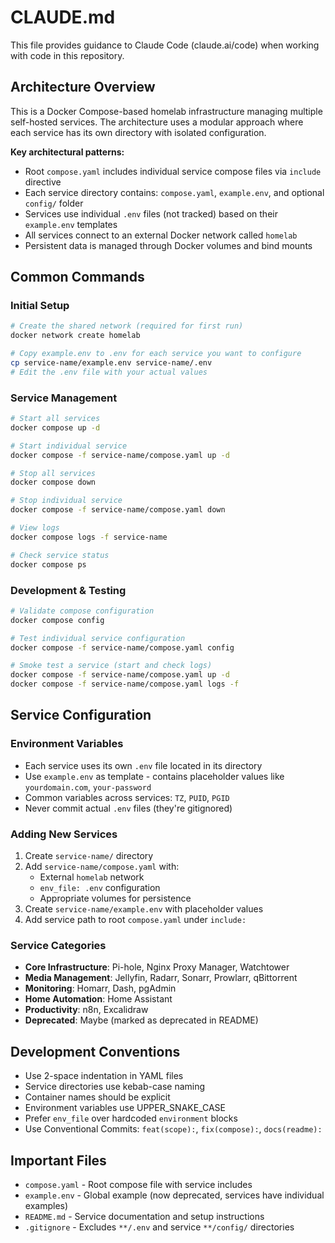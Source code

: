 # CLAUDE.md

This file provides guidance to Claude Code (claude.ai/code) when working with code in this repository.

## Architecture Overview

This is a Docker Compose-based homelab infrastructure managing multiple self-hosted services. The architecture uses a modular approach where each service has its own directory with isolated configuration.

**Key architectural patterns:**
- Root `compose.yaml` includes individual service compose files via `include` directive
- Each service directory contains: `compose.yaml`, `example.env`, and optional `config/` folder
- Services use individual `.env` files (not tracked) based on their `example.env` templates
- All services connect to an external Docker network called `homelab`
- Persistent data is managed through Docker volumes and bind mounts

## Common Commands

### Initial Setup
```bash
# Create the shared network (required for first run)
docker network create homelab

# Copy example.env to .env for each service you want to configure
cp service-name/example.env service-name/.env
# Edit the .env file with your actual values
```

### Service Management
```bash
# Start all services
docker compose up -d

# Start individual service
docker compose -f service-name/compose.yaml up -d

# Stop all services
docker compose down

# Stop individual service
docker compose -f service-name/compose.yaml down

# View logs
docker compose logs -f service-name

# Check service status
docker compose ps
```

### Development & Testing
```bash
# Validate compose configuration
docker compose config

# Test individual service configuration
docker compose -f service-name/compose.yaml config

# Smoke test a service (start and check logs)
docker compose -f service-name/compose.yaml up -d
docker compose -f service-name/compose.yaml logs -f
```

## Service Configuration

### Environment Variables
- Each service uses its own `.env` file located in its directory
- Use `example.env` as template - contains placeholder values like `yourdomain.com`, `your-password`
- Common variables across services: `TZ`, `PUID`, `PGID`
- Never commit actual `.env` files (they're gitignored)

### Adding New Services
1. Create `service-name/` directory
2. Add `service-name/compose.yaml` with:
   - External `homelab` network
   - `env_file: .env` configuration
   - Appropriate volumes for persistence
3. Create `service-name/example.env` with placeholder values
4. Add service path to root `compose.yaml` under `include:`

### Service Categories
- **Core Infrastructure**: Pi-hole, Nginx Proxy Manager, Watchtower
- **Media Management**: Jellyfin, Radarr, Sonarr, Prowlarr, qBittorrent
- **Monitoring**: Homarr, Dash, pgAdmin
- **Home Automation**: Home Assistant
- **Productivity**: n8n, Excalidraw
- **Deprecated**: Maybe (marked as deprecated in README)

## Development Conventions

- Use 2-space indentation in YAML files
- Service directories use kebab-case naming
- Container names should be explicit
- Environment variables use UPPER_SNAKE_CASE
- Prefer `env_file` over hardcoded `environment` blocks
- Use Conventional Commits: `feat(scope):`, `fix(compose):`, `docs(readme):`

## Important Files
- `compose.yaml` - Root compose file with service includes
- `example.env` - Global example (now deprecated, services have individual examples)
- `README.md` - Service documentation and setup instructions
- `.gitignore` - Excludes `**/.env` and service `**/config/` directories